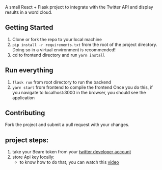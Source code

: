 A small React + Flask project to integrate with the Twitter API and display results in a word cloud. 

## Getting Started
1. Clone or fork the repo to your local machine
2. `pip install -r requirements.txt` from the root of the project directory. Doing so in a virtual environment is recommended!
3. cd to frontend directory and run `yarn install`

## Run everything
1. `flask run` from root directory to run the backend
2. `yarn start` from frontend to compile the frontend 
Once you do this, if you navigate to localhost:3000 in the browser, you should see the application

## Contributing
Fork the project and submit a pull request with your changes. 

## project steps:
1. take your Beare token from your [twitter developer account](https://developer.twitter.com/en)
2. store Api key locally:
   * to know how to do that, you can watch this [video](https://www.youtube.com/watch?v=IolxqkL7cD8)
